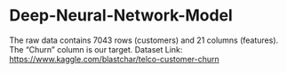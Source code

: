 # Deep-Neural-Network-Model
The raw data contains 7043 rows (customers) and 21 columns (features). The “Churn” column is our target.
Dataset Link: https://www.kaggle.com/blastchar/telco-customer-churn
